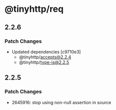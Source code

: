 # @tinyhttp/req

## 2.2.6

### Patch Changes

- Updated dependencies [c9710e3]
  - @tinyhttp/accepts@2.2.4
  - @tinyhttp/type-is@2.2.5

## 2.2.5

### Patch Changes

- 2645916: stop using non-null assertion in source
